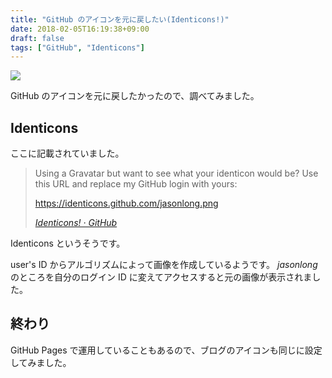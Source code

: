```yaml
---
title: "GitHub のアイコンを元に戻したい(Identicons!)"
date: 2018-02-05T16:19:38+09:00
draft: false
tags: ["GitHub", "Identicons"]
---
```


![](/img/87-01.png)

GitHub のアイコンを元に戻したかったので、調べてみました。

<!--more-->

## Identicons

ここに記載されていました。

> Using a Gravatar but want to see what your identicon would be? Use this URL and replace my GitHub login with yours:
>
> https://identicons.github.com/jasonlong.png
>
> <cite>[Identicons! · GitHub](https://github.com/blog/1586-identicons)</cite>

Identicons というそうです。

user's ID からアルゴリズムによって画像を作成しているようです。
*jasonlong* のところを自分のログイン ID に変えてアクセスすると元の画像が表示されました。

## 終わり

GitHub Pages で運用していることもあるので、ブログのアイコンも同じに設定してみました。

